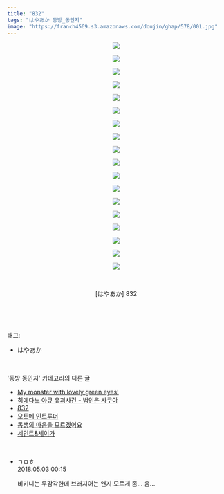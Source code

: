 ```yaml
---
title: "832"
tags: "はやあか 동방_동인지"
image: "https://franch4569.s3.amazonaws.com/doujin/ghap/578/001.jpg"
---
```

<div class="article">
<p style="text-align: center; clear: none; float: none;"><img src="{{ site.imgserver2 }}/ghap/578/001.jpg"/></p>
<p style="text-align: center; clear: none; float: none;"><img src="{{ site.imgserver2 }}/ghap/578/002.jpg"/></p>
<p style="text-align: center; clear: none; float: none;"><img src="{{ site.imgserver2 }}/ghap/578/003.jpg"/></p>
<p style="text-align: center; clear: none; float: none;"><img src="{{ site.imgserver2 }}/ghap/578/004.jpg"/></p>
<p style="text-align: center; clear: none; float: none;"><img src="{{ site.imgserver2 }}/ghap/578/005.jpg"/></p>
<p style="text-align: center; clear: none; float: none;"><img src="{{ site.imgserver2 }}/ghap/578/006.jpg"/></p>
<p style="text-align: center; clear: none; float: none;"><img src="{{ site.imgserver2 }}/ghap/578/007.jpg"/></p>
<p style="text-align: center; clear: none; float: none;"><img src="{{ site.imgserver2 }}/ghap/578/008.jpg"/></p>
<p style="text-align: center; clear: none; float: none;"><img src="{{ site.imgserver2 }}/ghap/578/009.jpg"/></p>
<p style="text-align: center; clear: none; float: none;"><img src="{{ site.imgserver2 }}/ghap/578/010.jpg"/></p>
<p style="text-align: center; clear: none; float: none;"><img src="{{ site.imgserver2 }}/ghap/578/011.jpg"/></p>
<p style="text-align: center; clear: none; float: none;"><img src="{{ site.imgserver2 }}/ghap/578/012.jpg"/></p>
<p style="text-align: center; clear: none; float: none;"><img src="{{ site.imgserver2 }}/ghap/578/013.jpg"/></p>
<p style="text-align: center; clear: none; float: none;"><img src="{{ site.imgserver2 }}/ghap/578/014.jpg"/></p>
<p style="text-align: center; clear: none; float: none;"><img src="{{ site.imgserver2 }}/ghap/578/015.jpg"/></p>
<p style="text-align: center; clear: none; float: none;"><img src="{{ site.imgserver2 }}/ghap/578/016.jpg"/></p>
<p style="text-align: center; clear: none; float: none;"><img src="{{ site.imgserver2 }}/ghap/578/017.jpg"/></p>
<p style="text-align: center; clear: none; float: none;"><img src="{{ site.imgserver2 }}/ghap/578/018.jpg"/></p>
<p style="text-align: center; clear: none; float: none;"><br/></p>
<p style="text-align: center; clear: none; float: none;">[はやあか] 832</p>
<p><br/></p>
</div><br/>
<div class="tagTrail">
<p>태그: </p>
<ul>
<li>はやあか</li>
</ul>
</div><br/>
<div class="another">
<p>'동방 동인지' 카테고리의 다른 글</p>
<ul>
<li><a href="/ghap_580">My monster with lovely green eyes!</a></li>
<li><a href="/ghap_579">히에다노 아큐 유괴사건 - 범인은 사쿠야</a></li>
<li><a href="/ghap_578">832</a></li>
<li><a href="/ghap_577">오토메 인트루더</a></li>
<li><a href="/ghap_576">동생의 마음을 모르겠어요</a></li>
<li><a href="/ghap_575">세인트&amp;세이가</a></li>
</ul>
</div><br/>
<div class="cb_module cb_fluid">
<div class="cb_wrt cb_profile">
<div class="comment">
<ul>
<li class="cb_thumb_off" id="comment15249144">
<div class="cb_comment_area">
<div class="cb_info_area">
<div class="cb_section">
<span class="cb_nick_name">ㄱㅁㅎ</span>
</div>
<div class="cb_section">
<span class="cb_date">2018.05.03 00:15 </span>
</div>
</div>
<div class="cb_dsc_comment">
<p class="cb_dsc">
											비키니는 무감각한데 브래지어는 왠지 모르게 좀... 음...
										</p>
</div>
</div></li>
</ul>
</div>
</div><!-- commentList close -->
</div><br/>
